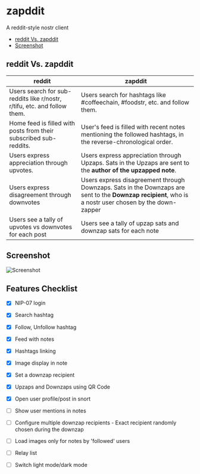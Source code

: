 # zapddit

A reddit-style nostr client

 * [reddit Vs. zapddit](#reddit-vs-zapddit)
 * [Screenshot](#screenshot)

## reddit Vs. zapddit

**reddit** | **zapddit**
---------- | ------------
Users search for sub-reddits like r/nostr, r/tifu, etc. and follow them. | Users search for hashtags like #coffeechain, #foodstr, etc. and follow them.
Home feed is filled with posts from their subscribed sub-reddits. |User's feed is filled with recent notes mentioning the followed hashtags, in the reverse-chronological order.
Users express appreciation through upvotes. | Users express appreciation through Upzaps. Sats in the Upzaps are sent to the **author of the upzapped note**.
Users express disagreement through downvotes | Users express disagreement through Downzaps.  Sats in the Downzaps are sent to the **Downzap recipient**, who is a nostr user chosen by the down-zapper
Users see a tally of upvotes vs downvotes for each post | Users see a tally of upzap sats and downzap sats for each note

## Screenshot
![Screenshot](https://github.com/vivganes/zappedit/assets/2035886/72e75686-cc5f-4982-ad0d-76444db228bb)

## Features Checklist
  - [x] NIP-07 login
  - [x] Search hashtag
  - [x] Follow, Unfollow hashtag
  - [x] Feed with notes
  - [x] Hashtags linking
  - [x] Image display in note
  - [x] Set a downzap recipient
  - [x] Upzaps and Downzaps using QR Code
  - [x] Open user profile/post in snort
  - [ ] Show user mentions in notes
  - [ ] Configure multiple downzap recipients - Exact recipient randomly chosen during the downzap
  - [ ] Load images only for notes by 'followed' users
  - [ ] Relay list
  - [ ] Switch light mode/dark mode

